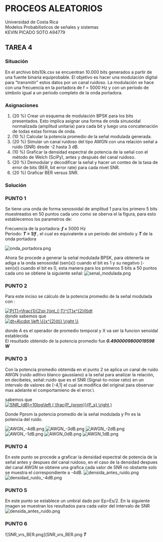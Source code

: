 # **PROCEOS ALEATORIOS** 
 Universidad de Costa Rica\
 Modelos Probabilisticos de señales y sistemas\
 KEVIN PICADO SOTO A94779


## TAREA 4
### Situación
En el archivo bits10k.csv se encuentran 10.000 bits generados a partir de una fuente binaria equiprobable. El objetivo es hacer una modulación digital para "transmitir" estos datos por un canal ruidoso. La modulación se hace con una frecuencia en la portadora de   f = 5000 Hz y con 
un período de símbolo igual a un período completo de la onda portadora.

### Asignaciones
1. (20 %) Crear un esquema de modulación BPSK para los bits presentados. Esto implica asignar una forma de onda sinusoidal normalizada (amplitud unitaria) para cada bit y luego una concatenación de todas estas formas de onda.
2. (10 %) Calcular la potencia promedio de la señal modulada generada.
3. (20 %) Simular un canal ruidoso del tipo AWGN  con una relación señal a ruido (SNR) desde -2 hasta 3 dB.
4. (10 %) Graficar la densidad espectral de potencia de la señal con el método de Welch (SciPy), antes y después del canal ruidoso.
5. (20 %) Demodular y decodificar la señal y hacer un conteo de la tasa de error de bits (BER, bit error rate) para cada nivel SNR.
6. (20 %) Graficar BER versus SNR.

### Solución

### PUNTO 1

Se tiene una onda de forma senosoidal de amplitud 1  para los primero 5 bits muestreados en 50 puntos cada uno como se oberva el la figura, para esto establecemos los parametros de:

Frecuencia de la portadora: _**f =**_ 5000 Hz\
Periodo: _**T = 1/f**_ , el cual es equivalente a un período del símbolo y _**T**_ de la onda portadora

![onda_portadora.png](onda_portadora.png)  

Ahora Se procede a generar la señal modulada BPSK, para obtenerla se adiga a la onda senosoidal (sen(x)) cuando el bit es 1 y su negativo (-sen(x)) cuando el bit es 0, esta manera para los primeros 5 bits a 50 puntos cada uno  se obtiene la siguiente señal:
![senal_modulada.png](senal_modulada.png)

### PUNTO 2

Para este inciso se cálculo de la potencia promedio de la señal modulada con :

<a href="https://www.codecogs.com/eqnedit.php?latex=P(T)=\frac{1}{2\pi&space;}\int_{-T}^{T}x^{2}(t)dt" target="_blank"><img src="https://latex.codecogs.com/gif.latex?P(T)=\frac{1}{2\pi&space;}\int_{-T}^{T}x^{2}(t)dt" title="P(T)=\frac{1}{2\pi }\int_{-T}^{T}x^{2}(t)dt" /></a>  
donde sabemos que\
<a href="https://www.codecogs.com/eqnedit.php?latex=dt=A\cdot&space;\left&space;\{{x^{2}(t)}&space;\right&space;\}" target="_blank"><img src="https://latex.codecogs.com/gif.latex?dt=A\cdot&space;\left&space;\{{x^{2}(t)}&space;\right&space;\}" title="dt=A\cdot \left \{{x^{2}(t)} \right \}" /></a> 

donde A es el operador de promedio temporal y X va ser la funcion senoidal establecida\
El resultado obtenido de la potencia promedio fue _**0.4900009800019598 W**_

### PUNTO 3
Con la potencia promedio obtenida en el punto 2 se aplica un canal de ruido AWGN (ruido aditivo blanco gaussiano) a la señal para analizar la relación, en decibeles,  señal::ruido que es el SNR (Signal-to-noise ratio) en un intervalo de valores de [-4,1] el cual se modifica del original para observar mas adelante el comportamieno de el error.\

sabemos que \
<a href="https://www.codecogs.com/eqnedit.php?latex=SNR_{dB}=10log\left&space;(&space;\frac{P_{prom}}{P_s}&space;\right&space;)" target="_blank"><img src="https://latex.codecogs.com/gif.latex?SNR_{dB}=10log\left&space;(&space;\frac{P_{prom}}{P_s}&space;\right&space;)" title="SNR_{dB}=10log\left ( \frac{P_{prom}}{P_s} \right )" /></a>

Donde Pprom la potencia promedio de la señal modulada y Pn es la potencia del ruido.

![AWGN_-4dB.png](AWGN_-4dB.png) ![AWGN_-3dB.png](AWGN_-3dB.png) ![AWGN_-2dB.png](AWGN_-2dB.png) ![AWGN_-1dB.png](AWGN_-1dB.png) ![AWGN_0dB.png](AWGN_0dB.png) ![AWGN_1dB.png](AWGN_1dB.png) 

### PUNTO 4
En este punto se procede a graficar la densidad espectral de potencia de la señal antes y despues del canal ruidoso, en el caso de la densidad despues del canal AWGN se obtiene 
una grafica cada valor de SNR no obstante solo se muestra el correspondiente a -4dB.
![densida_antes_ruido.png](densida_antes_ruido.png)![densidad_ruido_-4dB.png](densidad_ruido_-4dB.png)

### PUNTO 5
En este punto se establece un umbral dado por Ep>Es/2. En la siguiente imagen se muestran los resultados para cada valor del intervalo de SNR  
![densida_antes_ruido.png](densida_antes_ruido.png)


### PUNTO 6
![SNR_vrs_BER.png](SNR_vrs_BER.png
_**T**_



